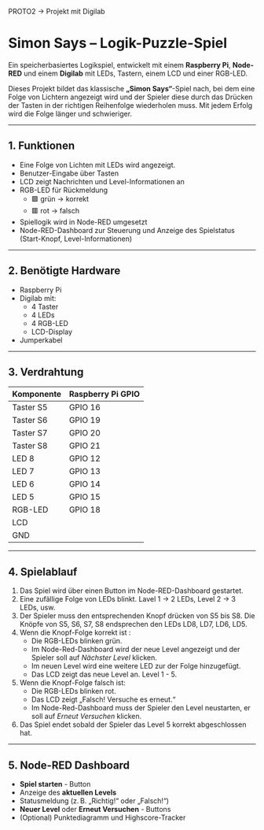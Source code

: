 PROTO2 → Projekt mit Digilab

# Simon Says – Logik-Puzzle-Spiel

Ein speicherbasiertes Logikspiel, entwickelt mit einem **Raspberry Pi**, **Node-RED** und einem **Digilab** mit LEDs, Tastern, einem LCD und einer RGB-LED.

Dieses Projekt bildet das klassische **„Simon Says“**-Spiel nach, bei dem eine Folge von Lichtern angezeigt wird und der Spieler diese durch das Drücken der Tasten in der richtigen Reihenfolge wiederholen muss. Mit jedem Erfolg wird die Folge länger und schwieriger.

---

## 1. Funktionen

- Eine Folge von Lichten mit LEDs wird angezeigt.
- Benutzer-Eingabe über Tasten
- LCD zeigt Nachrichten und Level-Informationen an
- RGB-LED für Rückmeldung
    - 🟩 grün -> korrekt
    - 🟥 rot  -> falsch
- Spiellogik wird in Node-RED umgesetzt
- Node-RED-Dashboard zur Steuerung und Anzeige des Spielstatus (Start-Knopf, Level-Informationen)

---

## 2. Benötigte Hardware

- Raspberry Pi  
- Digilab mit:
  - 4 Taster
  - 4 LEDs
  - 4 RGB-LED
  - LCD-Display
- Jumperkabel

---

## 3. Verdrahtung

| Komponente | Raspberry Pi GPIO             |
|------------|-------------------------------|
| Taster S5  | GPIO 16                       |
| Taster S6  | GPIO 19                       |
| Taster S7  | GPIO 20                       |
| Taster S8  | GPIO 21                       |
| LED 8      | GPIO 12                       |
| LED 7      | GPIO 13                       |
| LED 6      | GPIO 14                       |
| LED 5      | GPIO 15                       |
| RGB-LED    | GPIO 18                       |
| LCD        |                               |
| GND        |                               |

---

## 4. Spielablauf

1. Das Spiel wird über einen Button im Node-RED-Dashboard gestartet.
2. Eine zufällige Folge von LEDs blinkt. Lavel 1 -> 2 LEDs, Level 2 -> 3 LEDs, usw.
3. Der Spieler muss den entsprechenden Knopf drücken von S5 bis S8. Die Knöpfe von S5, S6, S7, S8 endsprechen den LEDs LD8, LD7, LD6, LD5.  
4. Wenn die Knopf-Folge korrekt ist :
   - Die RGB-LEDs blinken grün.
   - Im Node-Red-Dashboard wird der neue Level angezeigt und der Spieler soll auf _Nächster Level_ klicken.
   - Im neuen Level wird eine weitere LED zur der Folge hinzugefügt.
   - Das LCD zeigt das neue Level an. Level 1 - 5.
6. Wenn die Knopf-Folge falsch ist:
   - Die RGB-LEDs blinken rot.
   - Das LCD zeigt „Falsch! Versuche es erneut.“
   - Im Node-Red-Dashboard muss der Spieler den Level neustarten, er soll auf _Erneut Versuchen_ klicken.
7. Das Spiel endet sobald der Spieler das Level 5 korrekt abgeschlossen hat.

---

## 5. Node-RED Dashboard

- **Spiel starten** - Button
- Anzeige des **aktuellen Levels**
- Statusmeldung (z. B. „Richtig!“ oder „Falsch!“)
- **Neuer Level** oder **Erneut Versuchen** - Buttons
- (Optional) Punktediagramm und Highscore-Tracker

